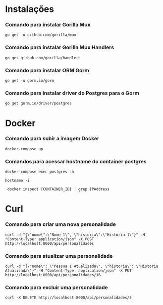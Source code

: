 # Instalações

### Comando para instalar Gorilla Mux

```
go get -u github.com/gorilla/mux
```

### Comando para instalar Gorilla Mux Handlers

```
go get github.com/gorilla/handlers
```

### Comando para instalar ORM Gorm

```
go get -u gorm.io/gorm
```

### Comando para instalar driver do Postgres para o Gorm

```
go get gorm.io/driver/postgres
```

# Docker

### Comando para subir a imagem Docker

```
docker-compose up
```

### Comandos para acessar hostname do container postgres

```
docker-compose exec postgres sh
```

```
hostname -i
```

```
 docker inspect {CONTAINER_ID} | grep IPAddress
```

# Curl

### Comando para criar uma nova personalidade

```
curl -d "{\"nome\":\"Nome 1\", \"historia\":\"História 1\"}" -H "Content-Type: application/json" -X POST http://localhost:8000/api/personalidades
```

### Comando para atualizar uma personalidade

```
curl -d "{\"nome\": \"Pessoa 1 Atualizada\", \"historia\": \"Historia Atualizada\"}" -H "Content-Type: application/json" -X PUT http://localhost:8000/api/personalidades/16
```

### Comando para excluir uma personalidade

```
curl -X DELETE http://localhost:8000/api/personalidades/3
```